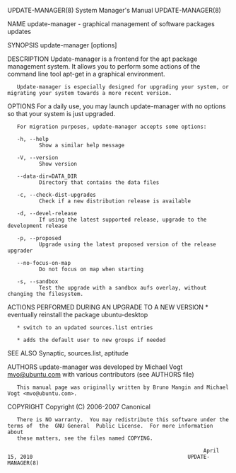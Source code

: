 UPDATE-MANAGER(8)                                             System Manager's Manual                                            UPDATE-MANAGER(8)

NAME
       update-manager - graphical management of software packages updates

SYNOPSIS
       update-manager [options]

DESCRIPTION
       Update-manager  is a frontend for the apt package management system. It allows you to perform some actions of the command line tool apt-get
       in a graphical environment.

       Update-manager is especially designed for upgrading your system, or migrating your system towards a more recent version.

OPTIONS
       For a daily use, you may launch update-manager with no options so that your system is just upgraded.

       For migration purposes, update-manager accepts some options:

       -h, --help
              Show a similar help message

       -V, --version
              Show version

       --data-dir=DATA_DIR
              Directory that contains the data files

       -c, --check-dist-upgrades
              Check if a new distribution release is available

       -d, --devel-release
              If using the latest supported release, upgrade to the development release

       -p, --proposed
              Upgrade using the latest proposed version of the release upgrader

       --no-focus-on-map
              Do not focus on map when starting

       -s, --sandbox
              Test the upgrade with a sandbox aufs overlay, without changing the filesystem.

ACTIONS PERFORMED DURING AN UPGRADE TO A NEW VERSION
       * eventually reinstall the package ubuntu-desktop

       * switch to an updated sources.list entries

       * adds the default user to new groups if needed

SEE ALSO
       Synaptic, sources.list, aptitude

AUTHORS
       update-manager was developed by Michael Vogt <mvo@ubuntu.com> with various contributors (see AUTHORS file)

       This manual page was originally written by Bruno Mangin and Michael Vogt <mvo@ubuntu.com>.

COPYRIGHT
       Copyright  (C)  2006-2007 Canonical

       There is NO warranty.  You may redistribute this software under the terms of  the  GNU General  Public License.  For more information about
       these matters, see the files named COPYING.

                                                                  April 15, 2010                                                 UPDATE-MANAGER(8)
